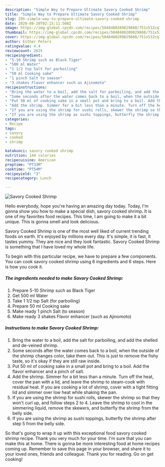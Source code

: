 ```yaml
---
description: "Simple Way to Prepare Ultimate Savory Cooked Shrimp"
title: "Simple Way to Prepare Ultimate Savory Cooked Shrimp"
slug: 295-simple-way-to-prepare-ultimate-savory-cooked-shrimp
date: 2020-08-20T02:15:11.508Z
image: https://img-global.cpcdn.com/recipes/5048480209829888/751x532cq70/savory-cooked-shrimp-recipe-main-photo.jpg
thumbnail: https://img-global.cpcdn.com/recipes/5048480209829888/751x532cq70/savory-cooked-shrimp-recipe-main-photo.jpg
cover: https://img-global.cpcdn.com/recipes/5048480209829888/751x532cq70/savory-cooked-shrimp-recipe-main-photo.jpg
author: Esther Peters
ratingvalue: 4.4
reviewcount: 2625
recipeingredient:
- "5-10 Shrimp such as Black Tiger"
- "500 ml Water"
- "1 1/2 tsp Salt for parboiling"
- "50 ml Cooking sake"
- "1 pinch Salt to season"
- "3 shakes Flavor enhancer such as Ajinomoto"
recipeinstructions:
- "Bring the water to a boil, add the salt for parboiling, and add the shelled and de-veined shrimp."
- "Some seconds after the water comes back to a boil, when the outside of the shrimp changes color, take them out. This is just to remove the fishy taste, so it&#39;s okay if they are still raw inside."
- "Put 50 ml of cooking sake in a small pot and bring to a boil. Add the flavor enhancer and a pinch of salt."
- "Add the shrimp. Simmer for a bit less than a minute. Turn off the heat, cover the pan with a lid, and leave the shrimp to steam-cook with residual heat. If you are cooking a lot of shrimp, cover with a tight fitting lid and simmer over low heat while shaking the pan."
- "If you are using the shrimp for sushi rolls, skewer the shrimp so that they won&#39;t curl up, and follow steps 2 to 4. Leave the shrimp to cool in the simmering liquid, remove the skewers, and butterfly the shrimp from the belly side."
- "If you are using the shrimp as sushi toppings, butterfly the shrimp after step 5 from the belly side."
categories:
- Recipe
tags:
- savory
- cooked
- shrimp

katakunci: savory cooked shrimp 
nutrition: 144 calories
recipecuisine: American
preptime: "PT33M"
cooktime: "PT54M"
recipeyield: "3"
recipecategory: Lunch

---
```



![Savory Cooked Shrimp](https://img-global.cpcdn.com/recipes/5048480209829888/751x532cq70/savory-cooked-shrimp-recipe-main-photo.jpg)

Hello everybody, hope you're having an amazing day today. Today, I'm gonna show you how to make a special dish, savory cooked shrimp. It is one of my favorites food recipes. This time, I am going to make it a bit unique. This is gonna smell and look delicious.



Savory Cooked Shrimp is one of the most well liked of current trending foods on earth. It's enjoyed by millions every day. It's simple, it is fast, it tastes yummy. They are nice and they look fantastic. Savory Cooked Shrimp is something that I have loved my whole life.


To begin with this particular recipe, we have to prepare a few components. You can cook savory cooked shrimp using 6 ingredients and 6 steps. Here is how you cook it.

<!--inarticleads1-->

##### The ingredients needed to make Savory Cooked Shrimp:

1. Prepare 5-10 Shrimp such as Black Tiger
1. Get 500 ml Water
1. Take 1 1/2 tsp Salt (for parboiling)
1. Prepare 50 ml Cooking sake
1. Make ready 1 pinch Salt (to season)
1. Make ready 3 shakes Flavor enhancer (such as Ajinomoto)




<!--inarticleads2-->

##### Instructions to make Savory Cooked Shrimp:

1. Bring the water to a boil, add the salt for parboiling, and add the shelled and de-veined shrimp.
1. Some seconds after the water comes back to a boil, when the outside of the shrimp changes color, take them out. This is just to remove the fishy taste, so it&#39;s okay if they are still raw inside.
1. Put 50 ml of cooking sake in a small pot and bring to a boil. Add the flavor enhancer and a pinch of salt.
1. Add the shrimp. Simmer for a bit less than a minute. Turn off the heat, cover the pan with a lid, and leave the shrimp to steam-cook with residual heat. If you are cooking a lot of shrimp, cover with a tight fitting lid and simmer over low heat while shaking the pan.
1. If you are using the shrimp for sushi rolls, skewer the shrimp so that they won&#39;t curl up, and follow steps 2 to 4. Leave the shrimp to cool in the simmering liquid, remove the skewers, and butterfly the shrimp from the belly side.
1. If you are using the shrimp as sushi toppings, butterfly the shrimp after step 5 from the belly side.




So that's going to wrap it up with this exceptional food savory cooked shrimp recipe. Thank you very much for your time. I'm sure that you can make this at home. There is gonna be more interesting food at home recipes coming up. Remember to save this page in your browser, and share it to your loved ones, friends and colleague. Thank you for reading. Go on get cooking!
